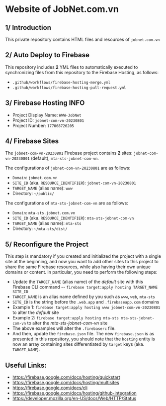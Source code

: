 # Website of JobNet.com.vn


## 1/ Introduction
This private repository contains HTML files and resources of `jobnet.com.vn`


## 2/ Auto Deploy to Firebase
This repository includes **2** YML files to automatically executed to synchronizing files from this repository to the Firebase Hosting, as follows:
- `.github/workflows/firebase-hosting-merge.yml`
- `.github/workflows/firebase-hosting-pull-request.yml`


## 3/ Firebase Hosting INFO
- Project Display Name: `WWW-JobNet`
- Project ID: `jobnet-com-vn-20230801`
- Project Number: `177068726205`


## 4/ Firebase Sites
The `jobnet-com-vn-20230801` Firebase project contains **2** sites: `jobnet-com-vn-20230801` (default), `mta-sts-jobnet-com-vn`.

The configurations of `jobnet-com-vn-20230801` are as follows:
- `Domain`: `jobnet.com.vn`
- `SITE_ID` (aka. `RESOURCE_IDENTIFIER`): `jobnet-com-vn-20230801`
- `TARGET_NAME` (alias name): `www`
- Directory: `~/public/`

The configurations of `mta-sts-jobnet-com-vn` are as follows:
- `Domain`: `mta-sts.jobnet.com.vn`
- `SITE_ID` (aka. `RESOURCE_IDENTIFIER`): `mta-sts-jobnet-com-vn`
- `TARGET_NAME` (alias name): `mta-sts`
- Directory: `~/mta-sts/dist/`


## 5/ Reconfigure the Project
This step is mandatory if you created and initialized the project with a single site at the beginning, and now you want to add other sites to this project to share the same Firebase resources, while also having their own unique domains or content. In particular, you need to perform the following steps:

- Update the `TARGET_NAME` (alias name) of the *default* site with this Firebase CLI command -- `firebase target:apply hosting TARGET_NAME SITE_ID`
- `TARGET_NAME` is an alias name defined by you such as `www`, `web`, `mta-sts`
- `SITE_ID` is the string before the `.web.app` and `.firebaseapp.com` domains
- Example 1: `firebase target:apply hosting www jobnet-com-vn-20230801` to alter the *default* site
- Example 2: `firebase target:apply hosting mta-sts mta-sts-jobnet-com-vn` to alter the *mta-sts-jobnet-com-vn* site
- The above examples will alter the `.firebaserc` file.
- And then, update the `firebase.json` file. The new `firebase.json` is as presented in this repository, you should note that the `hosting` entity is now an array containing sites differentiated by `target` keys (aka. `TARGET_NAME`).


## Useful Links:
- https://firebase.google.com/docs/hosting/quickstart
- https://firebase.google.com/docs/hosting/multisites
- https://firebase.google.com/docs/cli
- https://firebase.google.com/docs/hosting/github-integration
- https://developer.mozilla.org/en-US/docs/Web/HTTP/Status

